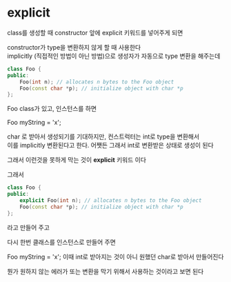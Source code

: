 # explicit

class를 생성할 때 constructor 앞에 explicit 키워드를 넣어주게 되면   

constructor가 type을 변환하지 않게 할 때 사용한다   
implicitly (직접적인 방법이 아닌 방법)으로 생성자가 자동으로 type 변환을 해주는데   

```cpp
class Foo {
public:
    Foo(int n); // allocates n bytes to the Foo object
    Foo(const char *p); // initialize object with char *p
};
```
Foo class가 있고, 인스턴스를 하면 

Foo myString = 'x';

char 로 받아서 생성되기를 기대하지만, 컨스트럭터는 int로 type을 변환해서  
이를 implicitly 변환된다고 한다. 어쨋든 그래서 int로 변환받은 상태로 생성이 된다   

그래서 이런것을 못하게 막는 것이 **explicit** 키워드 이다 

그래서 
```cpp
class Foo {
public:
    explicit Foo(int n); // allocates n bytes to the Foo object
    Foo(const char *p); // initialize object with char *p
};
```

라고 만들어 주고   

다시 한번 클래스를 인스턴스로 만들어 주면

Foo myString = 'x';
이때 int로 받아지는 것이 아니 원했던 char로 받아서 만들어진다  

뭔가 원하지 않는 에러가 또는 변환을 막기 위해서 사용하는 것이라고 보면 된다 

